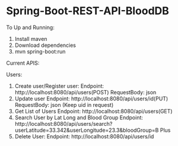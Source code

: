 # Spring-Boot-REST-API-BloodDB

To Up and Running: 

1. Install maven
2. Download dependencies 
3. mvn spring-boot:run


Current APIS:

Users:
1. Create user/Register user:
 Endpoint: http://localhost:8080/api/users(POST) RequestBody: json
2. Update user
  Endpoint: http://localhost:8080/api/users/id(PUT) RequestBody: json (Keep uid in request)
3. Get List of Users
  Endpoint: http://localhost:8080/api/users(GET)
4. Search User by Lat Long and Blood Group
  Endpoint: http://localhost:8080/api/users/search?userLatitude=33.342&userLongitude=23.3&bloodGroup=B Plus
5. Delete User:
  Endpoint: http://localhost:8080/api/users/id
